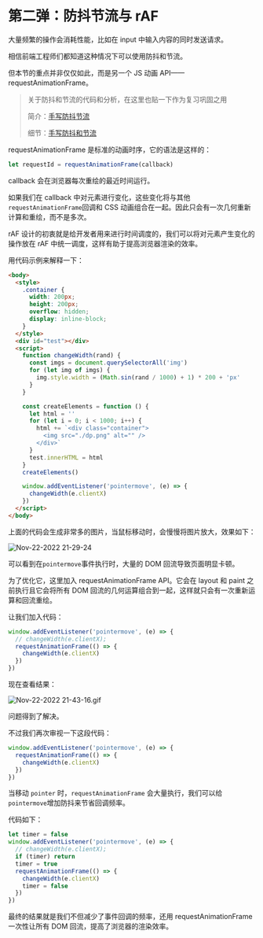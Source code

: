 # 第二弹：防抖节流与 rAF

大量频繁的操作会消耗性能，比如在 input 中输入内容的同时发送请求。

相信前端工程师们都知道这种情况下可以使用防抖和节流。

但本节的重点并非仅仅如此，而是另一个 JS 动画 API—— requestAnimationFrame。

> 关于防抖和节流的代码和分析，在这里也贴一下作为复习巩固之用
>
> 简介：[手写防抖节流](https://github.com/18888628835/Interview/issues/12)
>
> 细节：[手写防抖和节流](https://github.com/18888628835/Blog/issues/42)

requestAnimationFrame 是标准的动画时序，它的语法是这样的：

```js
let requestId = requestAnimationFrame(callback)
```

callback 会在浏览器每次重绘的最近时间运行。

如果我们在 callback 中对元素进行变化，这些变化将与其他`requestAnimationFrame`回调和 CSS 动画组合在一起。因此只会有一次几何重新计算和重绘，而不是多次。

rAF 设计的初衷就是给开发者用来进行时间调度的，我们可以将对元素产生变化的操作放在 rAF 中统一调度，这样有助于提高浏览器渲染的效率。

用代码示例来解释一下：

```html
<body>
  <style>
    .container {
      width: 200px;
      height: 200px;
      overflow: hidden;
      display: inline-block;
    }
  </style>
  <div id="test"></div>
  <script>
    function changeWidth(rand) {
      const imgs = document.querySelectorAll('img')
      for (let img of imgs) {
        img.style.width = (Math.sin(rand / 1000) + 1) * 200 + 'px'
      }
    }

    const createElements = function () {
      let html = ''
      for (let i = 0; i < 1000; i++) {
        html += `<div class="container">
          <img src="./dp.png" alt="" />
        </div>`
      }
      test.innerHTML = html
    }
    createElements()

    window.addEventListener('pointermove', (e) => {
      changeWidth(e.clientX)
    })
  </script>
</body>
```

上面的代码会生成非常多的图片，当鼠标移动时，会慢慢将图片放大，效果如下：

![Nov-22-2022 21-29-24](https://raw.githubusercontent.com/18888628835/image-cloud/main/assets202306181835934.gif)

可以看到在`pointermove`事件执行时，大量的 DOM 回流导致页面明显卡顿。

为了优化它，这里加入 requestAnimationFrame API。它会在 layout 和 paint 之前执行且它会将所有 DOM 回流的几何运算组合到一起，这样就只会有一次重新运算和回流重绘。

让我们加入代码：

```js
window.addEventListener('pointermove', (e) => {
  // changeWidth(e.clientX);
  requestAnimationFrame(() => {
    changeWidth(e.clientX)
  })
})
```

现在查看结果：

![Nov-22-2022 21-43-16.gif](https://raw.githubusercontent.com/18888628835/image-cloud/main/assets202306181835708.gif)

问题得到了解决。

不过我们再次审视一下这段代码：

```js
window.addEventListener('pointermove', (e) => {
  requestAnimationFrame(() => {
    changeWidth(e.clientX)
  })
})
```

当移动 `pointer` 时，`requestAnimationFrame` 会大量执行，我们可以给 `pointermove`增加防抖来节省回调频率。

代码如下：

```js
let timer = false
window.addEventListener('pointermove', (e) => {
  // changeWidth(e.clientX);
  if (timer) return
  timer = true
  requestAnimationFrame(() => {
    changeWidth(e.clientX)
    timer = false
  })
})
```

最终的结果就是我们不但减少了事件回调的频率，还用 requestAnimationFrame 一次性让所有 DOM 回流，提高了浏览器的渲染效率。
